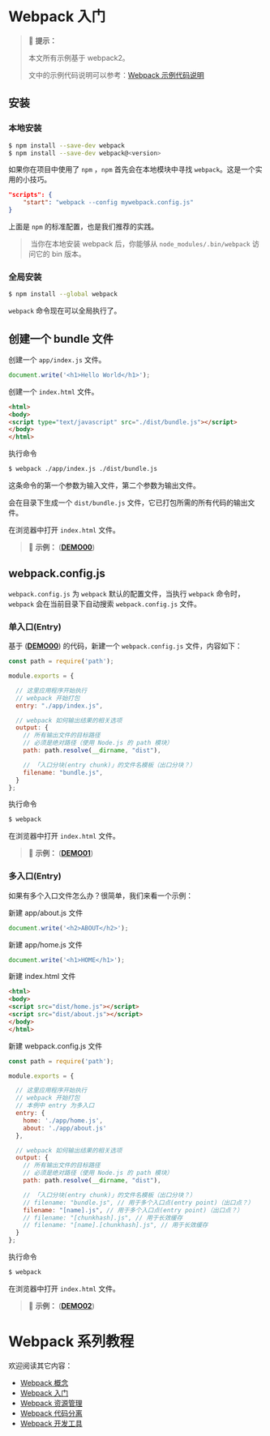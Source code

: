 # Webpack 入门

> :pushpin: **提示：**
>
> 本文所有示例基于 webpack2。
>
> 文中的示例代码说明可以参考：[Webpack 示例代码说明](https://github.com/dunwu/frontend-tutorial/tree/master/codes/chapter03)

## 安装

### 本地安装

```bash
$ npm install --save-dev webpack
$ npm install --save-dev webpack@<version>
```

如果你在项目中使用了 `npm` ，`npm` 首先会在本地模块中寻找 `webpack`。这是一个实用的小技巧。

```json
"scripts": {
    "start": "webpack --config mywebpack.config.js"
}
```

上面是 `npm` 的标准配置，也是我们推荐的实践。

>  当你在本地安装 webpack 后，你能够从 `node_modules/.bin/webpack` 访问它的 bin 版本。

### 全局安装

```bash
$ npm install --global webpack
```

`webpack` 命令现在可以全局执行了。

## 创建一个 bundle 文件

创建一个 `app/index.js` 文件。

```js
document.write('<h1>Hello World</h1>');
```

创建一个 `index.html` 文件。

```html
<html>
<body>
<script type="text/javascript" src="./dist/bundle.js"></script>
</body>
</html>
```

执行命令

```bash
$ webpack ./app/index.js ./dist/bundle.js
```

这条命令的第一个参数为输入文件，第二个参数为输出文件。

会在目录下生成一个 `dist/bundle.js` 文件，它已打包所需的所有代码的输出文件。

在浏览器中打开 `index.html` 文件。

> :flashlight: **示例：** ([**DEMO00**](https://github.com/dunwu/frontend-tutorial/tree/master/codes/chapter03/webpack2/demo00))

## webpack.config.js

`webpack.config.js` 为 `webpack` 默认的配置文件，当执行 `webpack` 命令时，`webpack` 会在当前目录下自动搜索 `webpack.config.js` 文件。

### 单入口(Entry)

基于 ([**DEMO00**](https://github.com/dunwu/frontend-tutorial/tree/master/codes/chapter03/webpack2/demo00)) 的代码，新建一个 `webpack.config.js` 文件，内容如下：

```js
const path = require('path');

module.exports = {

  // 这里应用程序开始执行
  // webpack 开始打包
  entry: "./app/index.js",

  // webpack 如何输出结果的相关选项
  output: {
    // 所有输出文件的目标路径
    // 必须是绝对路径（使用 Node.js 的 path 模块）
    path: path.resolve(__dirname, "dist"),

    // 「入口分块(entry chunk)」的文件名模板（出口分块？）
    filename: "bundle.js",
  }
};
```

执行命令

```bash
$ webpack
```

在浏览器中打开 `index.html` 文件。

> :flashlight: **示例：** ([**DEMO01**](https://github.com/dunwu/frontend-tutorial/tree/master/codes/chapter03/webpack2/demo01))

### 多入口(Entry)

如果有多个入口文件怎么办？很简单，我们来看一个示例：

新建 app/about.js 文件

```js
document.write('<h2>ABOUT</h2>');
```

新建 app/home.js 文件

```js
document.write('<h1>HOME</h1>');
```

新建 index.html 文件

```html
<html>
<body>
<script src="dist/home.js"></script>
<script src="dist/about.js"></script>
</body>
</html>
```

新建 webpack.config.js 文件

```js
const path = require('path');

module.exports = {

  // 这里应用程序开始执行
  // webpack 开始打包
  // 本例中 entry 为多入口
  entry: {
    home: './app/home.js',
    about: './app/about.js'
  },

  // webpack 如何输出结果的相关选项
  output: {
    // 所有输出文件的目标路径
    // 必须是绝对路径（使用 Node.js 的 path 模块）
    path: path.resolve(__dirname, "dist"),

    // 「入口分块(entry chunk)」的文件名模板（出口分块？）
    // filename: "bundle.js", // 用于多个入口点(entry point)（出口点？）
    filename: "[name].js", // 用于多个入口点(entry point)（出口点？）
    // filename: "[chunkhash].js", // 用于长效缓存
    // filename: "[name].[chunkhash].js", // 用于长效缓存
  }
};
```

执行命令

```bash
$ webpack
```

在浏览器中打开 `index.html` 文件。


> :flashlight: **示例：** ([**DEMO02**](https://github.com/dunwu/frontend-tutorial/tree/master/codes/chapter03/webpack2/demo02))

# Webpack 系列教程

欢迎阅读其它内容：

* [Webpack 概念](https://github.com/dunwu/frontend-tutorial/tree/master/docs/chapter03/webpack/concept.md)
* [Webpack 入门](https://github.com/dunwu/frontend-tutorial/tree/master/docs/chapter03/webpack/webpack-tutorial.md)
* [Webpack 资源管理](https://github.com/dunwu/frontend-tutorial/tree/master/docs/chapter03/webpack/asset-management.md)
* [Webpack 代码分离](https://github.com/dunwu/frontend-tutorial/tree/master/docs/chapter03/webpack/code-splitting.md)
* [Webpack 开发工具](https://github.com/dunwu/frontend-tutorial/tree/master/docs/chapter03/webpack/development.md)
